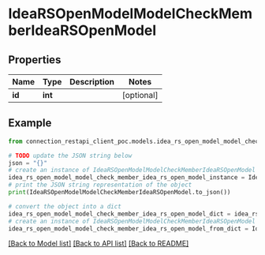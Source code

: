 # IdeaRSOpenModelModelCheckMemberIdeaRSOpenModel


## Properties

Name | Type | Description | Notes
------------ | ------------- | ------------- | -------------
**id** | **int** |  | [optional] 

## Example

```python
from connection_restapi_client_poc.models.idea_rs_open_model_model_check_member_idea_rs_open_model import IdeaRSOpenModelModelCheckMemberIdeaRSOpenModel

# TODO update the JSON string below
json = "{}"
# create an instance of IdeaRSOpenModelModelCheckMemberIdeaRSOpenModel from a JSON string
idea_rs_open_model_model_check_member_idea_rs_open_model_instance = IdeaRSOpenModelModelCheckMemberIdeaRSOpenModel.from_json(json)
# print the JSON string representation of the object
print(IdeaRSOpenModelModelCheckMemberIdeaRSOpenModel.to_json())

# convert the object into a dict
idea_rs_open_model_model_check_member_idea_rs_open_model_dict = idea_rs_open_model_model_check_member_idea_rs_open_model_instance.to_dict()
# create an instance of IdeaRSOpenModelModelCheckMemberIdeaRSOpenModel from a dict
idea_rs_open_model_model_check_member_idea_rs_open_model_from_dict = IdeaRSOpenModelModelCheckMemberIdeaRSOpenModel.from_dict(idea_rs_open_model_model_check_member_idea_rs_open_model_dict)
```
[[Back to Model list]](../README.md#documentation-for-models) [[Back to API list]](../README.md#documentation-for-api-endpoints) [[Back to README]](../README.md)


